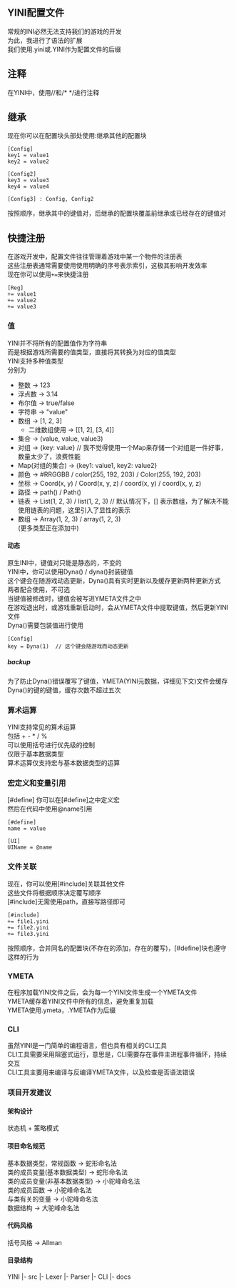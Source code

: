 ## YINI配置文件
常规的INI必然无法支持我们的游戏的开发  
为此，我进行了语法的扩展  
我们使用.yini或.YINI作为配置文件的后缀  

## 注释
在YINI中，使用//和/* */进行注释  

## 继承
现在你可以在配置块头部处使用:继承其他的配置块  

```YINI
[Config]
key1 = value1
key2 = value2

[Config2]
key3 = value3
key4 = value4

[Config3] : Config, Config2
```
按照顺序，继承其中的键值对，后继承的配置块覆盖前继承或已经存在的键值对  

## 快捷注册
在游戏开发中，配置文件往往管理着游戏中某一个物件的注册表  
这些注册表通常需要使用使用明确的序号表示索引，这极其影响开发效率  
现在你可以使用`+=`来快捷注册  

```YINI
[Reg]
+= value1
+= value2
+= value3
```

### 值
YINI并不将所有的配置值作为字符串  
而是根据游戏所需要的值类型，直接将其转换为对应的值类型  
YINI支持多种值类型  
分别为  
- 整数  ->  123  
- 浮点数  ->  3.14  
- 布尔值  ->  true/false  
- 字符串  ->  "value"  
- 数组  ->  [1, 2, 3]  
    - 二维数组使用  ->  [[1, 2], [3, 4]]  
- 集合 -> (value, value, value3)  
- 对组  ->  {key: value}  // 我不觉得使用一个Map来存储一个对组是一件好事，数量太少了，浪费性能  
- Map(对组的集合)  ->  {key1: value1, key2: value2}  
- 颜色  ->  #RRGGBB / color(255, 192, 203) / Color(255, 192, 203)  
- 坐标  ->  Coord(x, y) / Coord(x, y, z) / coord(x, y) / coord(x, y, z)  
- 路径  ->  path() / Path()  
- 链表  ->  List(1, 2, 3) / list(1, 2, 3)  // 默认情况下，[] 表示数组，为了解决不能使用链表的问题，这里引入了显性的表示  
- 数组  ->  Array(1, 2, 3) / array(1, 2, 3)  
(更多类型正在添加中)  

#### 动态
原生INI中，键值对只能是静态的，不变的  
YINI中，你可以使用Dyna() / dyna()封装键值  
这个键会在随游戏动态更新，Dyna()具有实时更新以及缓存更新两种更新方式  
两者配合使用，不可选  
当键值被修改时，键值会被写进YMETA文件之中  
在游戏退出时，或游戏重新启动时，会从YMETA文件中提取键值，然后更新YINI文件  
Dyna()需要包装值进行使用  

```YINI
[Config]
key = Dyna(1)  // 这个键会随游戏而动态更新
```

##### backup
为了防止Dyna()错误覆写了键值，YMETA(YINI元数据，详细见下文)文件会缓存Dyna()的键的键值，缓存次数不超过五次  

### 算术运算
YINI支持常见的算术运算  
包括 + - * / %  
可以使用括号进行优先级的控制  
仅限于基本数据类型  
算术运算仅支持宏与基本数据类型的运算  

### 宏定义和变量引用
[#define]
你可以在[#define]之中定义宏  
然后在代码中使用@name引用  

```YINI
[#define]
name = value

[UI]
UIName = @name
```

### 文件关联
现在，你可以使用[#include]关联其他文件  
这些文件将根据顺序决定覆写顺序  
[#include]无需使用path，直接写路径即可  

```YINI
[#include]
+= file1.yini
+= file2.yini
+= file3.yini
```

按照顺序，合并同名的配置块(不存在的添加，存在的覆写)，[#define]块也遵守这样的行为  

### YMETA
在程序加载YINI文件之后，会为每一个YINI文件生成一个YMETA文件  
YMETA缓存着YINI文件中所有的信息，避免重复加载  
YMETA使用.ymeta，.YMETA作为后缀  

### CLI
虽然YINI是一门简单的编程语言，但也具有相关的CLI工具  
CLI工具需要采用阻塞式运行，意思是，CLI需要存在事件主进程事件循环，持续交互  
CLI工具主要用来编译与反编译YMETA文件，以及检查是否语法错误  

### 项目开发建议
#### 架构设计
状态机 + 策略模式  

#### 项目命名规范
基本数据类型，常规函数  ->  蛇形命名法  
类的成员变量(基本数据类型)  ->  蛇形命名法  
类的成员变量(非基本数据类型)  ->  小驼峰命名法  
类的成员函数  ->  小驼峰命名法  
与类有关的变量  ->  小驼峰命名法  
数据结构  ->  大驼峰命名法  

#### 代码风格
括号风格  ->  Allman  

#### 目录结构
YINI
    |- src
        |- Lexer
        |- Parser
        |- CLI
    |- docs
